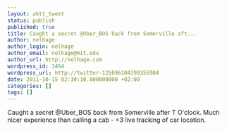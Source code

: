 ```yaml
---
layout: aktt_tweet
status: publish
published: true
title: Caught a secret @Uber_BOS back from Somerville aft...
author: nelhage
author_login: nelhage
author_email: nelhage@mit.edu
author_url: http://nelhage.com
wordpress_id: 1464
wordpress_url: http://twitter-125096104399355904
date: 2011-10-15 02:30:10.000000000 +02:00
categories: []
tags: []
---
```

Caught a secret @Uber_BOS back from Somerville after T O'clock. Much nicer experience than calling a cab - <3 live tracking of car location.

